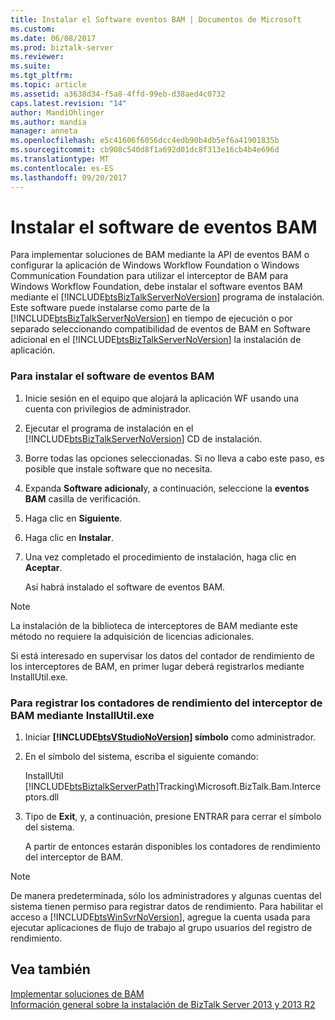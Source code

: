```yaml
---
title: Instalar el Software eventos BAM | Documentos de Microsoft
ms.custom: 
ms.date: 06/08/2017
ms.prod: biztalk-server
ms.reviewer: 
ms.suite: 
ms.tgt_pltfrm: 
ms.topic: article
ms.assetid: a3638d34-f5a8-4ffd-99eb-d38aed4c0732
caps.latest.revision: "14"
author: MandiOhlinger
ms.author: mandia
manager: anneta
ms.openlocfilehash: e5c41606f6056dcc4edb90b4db5ef6a41901835b
ms.sourcegitcommit: cb908c540d8f1a692d01dc8f313e16cb4b4e696d
ms.translationtype: MT
ms.contentlocale: es-ES
ms.lasthandoff: 09/20/2017
---
```

# <a name="installing-the-bam-eventing-software"></a>Instalar el software de eventos BAM
Para implementar soluciones de BAM mediante la API de eventos BAM o configurar la aplicación de Windows Workflow Foundation o Windows Communication Foundation para utilizar el interceptor de BAM para Windows Workflow Foundation, debe instalar el software eventos BAM mediante el [!INCLUDE[btsBizTalkServerNoVersion](../includes/btsbiztalkservernoversion-md.md)] programa de instalación. Este software puede instalarse como parte de la [!INCLUDE[btsBizTalkServerNoVersion](../includes/btsbiztalkservernoversion-md.md)] en tiempo de ejecución o por separado seleccionando compatibilidad de eventos de BAM en Software adicional en el [!INCLUDE[btsBizTalkServerNoVersion](../includes/btsbiztalkservernoversion-md.md)] la instalación de aplicación.  
  
### <a name="to-install-the-bam-eventing-software"></a>Para instalar el software de eventos BAM  
  
1.  Inicie sesión en el equipo que alojará la aplicación WF usando una cuenta con privilegios de administrador.  
  
2.  Ejecutar el programa de instalación en el [!INCLUDE[btsBizTalkServerNoVersion](../includes/btsbiztalkservernoversion-md.md)] CD de instalación.  
  
3.  Borre todas las opciones seleccionadas. Si no lleva a cabo este paso, es posible que instale software que no necesita.  
  
4.  Expanda **Software adicional**y, a continuación, seleccione la **eventos BAM** casilla de verificación.  
  
5.  Haga clic en **Siguiente**.  
  
6.  Haga clic en **Instalar**.  
  
7.  Una vez completado el procedimiento de instalación, haga clic en **Aceptar**.  
  
     Así habrá instalado el software de eventos BAM.  
  
> [!NOTE]
>  La instalación de la biblioteca de interceptores de BAM mediante este método no requiere la adquisición de licencias adicionales.  
  
 Si está interesado en supervisar los datos del contador de rendimiento de los interceptores de BAM, en primer lugar deberá registrarlos mediante InstallUtil.exe.  
  
### <a name="to-register-bam-interceptor-performance-counters-by-using-installutilexe"></a>Para registrar los contadores de rendimiento del interceptor de BAM mediante InstallUtil.exe  
  
1.  Iniciar  **[!INCLUDE[btsVStudioNoVersion](../includes/btsvstudionoversion-md.md)] símbolo** como administrador.  
  
2.  En el símbolo del sistema, escriba el siguiente comando:  
  
     InstallUtil [!INCLUDE[btsBiztalkServerPath](../includes/btsbiztalkserverpath-md.md)]Tracking\Microsoft.BizTalk.Bam.Interceptors.dll  
  
3.  Tipo de **Exit**, y, a continuación, presione ENTRAR para cerrar el símbolo del sistema.  
  
     A partir de entonces estarán disponibles los contadores de rendimiento del interceptor de BAM.  
  
> [!NOTE]
>  De manera predeterminada, sólo los administradores y algunas cuentas del sistema tienen permiso para registrar datos de rendimiento. Para habilitar el acceso a [!INCLUDE[btsWinSvrNoVersion](../includes/btswinsvrnoversion-md.md)], agregue la cuenta usada para ejecutar aplicaciones de flujo de trabajo al grupo usuarios del registro de rendimiento.  
  
## <a name="see-also"></a>Vea también  
 [Implementar soluciones de BAM](../core/implementing-bam-solutions.md)   
 [Información general sobre la instalación de BizTalk Server 2013 y 2013 R2](http://msdn.microsoft.com/library/8041926c-cfc9-4eaf-9c28-a2c6e8015bc5)